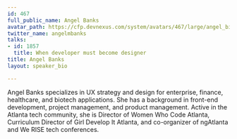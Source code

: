 ```yaml
---
id: 467
full_public_name: Angel Banks
avatar_path: https://cfp.devnexus.com/system/avatars/467/large/angel_bio.jpg?1484333139
twitter_name: angelmbanks
talks:
- id: 1857
  title: When developer must become designer
title: Angel Banks
layout: speaker_bio

---
```

Angel Banks specializes in UX strategy and design for enterprise, finance, healthcare, and biotech applications. She has a background in front-end development, project management, and product management. Active in the Atlanta tech community, she is Director of Women Who Code Atlanta, Curriculum Director of Girl Develop It Atlanta, and co-organizer of ngAtlanta and We RISE tech conferences. 
